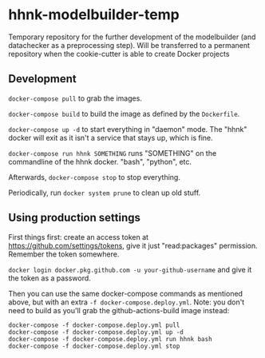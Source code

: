 # hhnk-modelbuilder-temp

Temporary repository for the further development of the modelbuilder (and
datachecker as a preprocessing step). Will be transferred to a permanent
repository when the cookie-cutter is able to create Docker projects


## Development

`docker-compose pull` to grab the images.

`docker-compose build` to build the image as defined by the `Dockerfile`.

`docker-compose up -d` to start everything in "daemon" mode. The "hhnk" docker
will exit as it isn't a service that stays up, which is fine.

`docker-compose run hhnk SOMETHING` runs "SOMETHING" on the commandline of the
hhnk docker. "bash", "python", etc.

Afterwards, `docker-compose stop` to stop everything.


Periodically, run `docker system prune` to clean up old stuff.


## Using production settings

First things first: create an access token at
https://github.com/settings/tokens, give it just "read:packages"
permission. Remember the token somewhere.

`docker login docker.pkg.github.com -u your-github-username` and give it the
token as a password.

Then you can use the same docker-compose commands as mentioned above, but with
an extra `-f docker-compose.deploy.yml`. Note: you don't need to build as
you'll grab the github-actions-build image instead:

	docker-compose -f docker-compose.deploy.yml pull
	docker-compose -f docker-compose.deploy.yml up -d
	docker-compose -f docker-compose.deploy.yml run hhnk bash
	docker-compose -f docker-compose.deploy.yml stop
